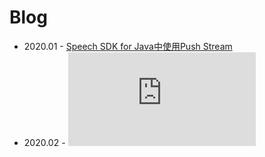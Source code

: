 # Blog
* 2020.01 - [Speech SDK for Java中使用Push Stream](https://github.com/radezheng/blog/blob/master/Speech/Speech%20SDK%20for%20Java%20%E4%B8%AD%E4%BD%BF%E7%94%A8Push%20Stream.md#speech-sdk-for-java-%E4%B8%AD%E4%BD%BF%E7%94%A8-push-stream)
* 2020.02 - ![在AKS上安装 Istio 1.4.3](https://github.com/radezheng/blog/blob/master/Istio/Istio%20on%20AKS.md#istio-on-aks)
